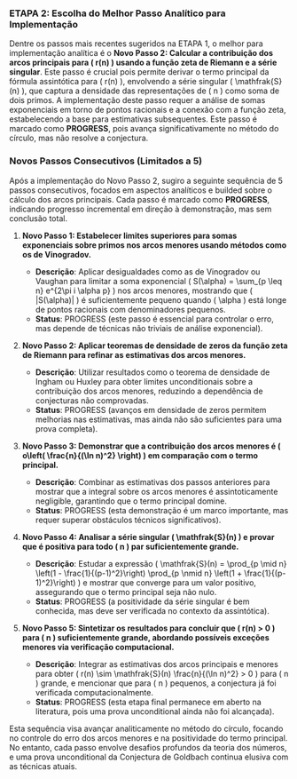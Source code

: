 ### ETAPA 2: Escolha do Melhor Passo Analítico para Implementação

Dentre os passos mais recentes sugeridos na ETAPA 1, o melhor para implementação analítica é o **Novo Passo 2: Calcular a contribuição dos arcos principais para \( r(n) \) usando a função zeta de Riemann e a série singular**. Este passo é crucial pois permite derivar o termo principal da fórmula assintótica para \( r(n) \), envolvendo a série singular \( \mathfrak{S}(n) \), que captura a densidade das representações de \( n \) como soma de dois primos. A implementação deste passo requer a análise de somas exponenciais em torno de pontos racionais e a conexão com a função zeta, estabelecendo a base para estimativas subsequentes. Este passo é marcado como **PROGRESS**, pois avança significativamente no método do círculo, mas não resolve a conjectura.

### Novos Passos Consecutivos (Limitados a 5)

Após a implementação do Novo Passo 2, sugiro a seguinte sequência de 5 passos consecutivos, focados em aspectos analíticos e builded sobre o cálculo dos arcos principais. Cada passo é marcado como **PROGRESS**, indicando progresso incremental em direção à demonstração, mas sem conclusão total.

1. **Novo Passo 1: Estabelecer limites superiores para somas exponenciais sobre primos nos arcos menores usando métodos como os de Vinogradov.**  
   - **Descrição**: Aplicar desigualdades como as de Vinogradov ou Vaughan para limitar a soma exponencial \( S(\alpha) = \sum_{p \leq n} e^{2\pi i \alpha p} \) nos arcos menores, mostrando que \( |S(\alpha)| \) é suficientemente pequeno quando \( \alpha \) está longe de pontos racionais com denominadores pequenos.  
   - **Status**: PROGRESS (este passo é essencial para controlar o erro, mas depende de técnicas não triviais de análise exponencial).

2. **Novo Passo 2: Aplicar teoremas de densidade de zeros da função zeta de Riemann para refinar as estimativas dos arcos menores.**  
   - **Descrição**: Utilizar resultados como o teorema de densidade de Ingham ou Huxley para obter limites unconditionais sobre a contribuição dos arcos menores, reduzindo a dependência de conjecturas não comprovadas.  
   - **Status**: PROGRESS (avanços em densidade de zeros permitem melhorias nas estimativas, mas ainda não são suficientes para uma prova completa).

3. **Novo Passo 3: Demonstrar que a contribuição dos arcos menores é \( o\left( \frac{n}{(\ln n)^2} \right) \) em comparação com o termo principal.**  
   - **Descrição**: Combinar as estimativas dos passos anteriores para mostrar que a integral sobre os arcos menores é assintoticamente negligible, garantindo que o termo principal domine.  
   - **Status**: PROGRESS (esta demonstração é um marco importante, mas requer superar obstáculos técnicos significativos).

4. **Novo Passo 4: Analisar a série singular \( \mathfrak{S}(n) \) e provar que é positiva para todo \( n \) par suficientemente grande.**  
   - **Descrição**: Estudar a expressão \( \mathfrak{S}(n) = \prod_{p \mid n} \left(1 - \frac{1}{(p-1)^2}\right) \prod_{p \nmid n} \left(1 + \frac{1}{(p-1)^2}\right) \) e mostrar que converge para um valor positivo, assegurando que o termo principal seja não nulo.  
   - **Status**: PROGRESS (a positividade da série singular é bem conhecida, mas deve ser verificada no contexto da assintótica).

5. **Novo Passo 5: Sintetizar os resultados para concluir que \( r(n) > 0 \) para \( n \) suficientemente grande, abordando possíveis exceções menores via verificação computacional.**  
   - **Descrição**: Integrar as estimativas dos arcos principais e menores para obter \( r(n) \sim \mathfrak{S}(n) \frac{n}{(\ln n)^2} > 0 \) para \( n \) grande, e mencionar que para \( n \) pequenos, a conjectura já foi verificada computacionalmente.  
   - **Status**: PROGRESS (esta etapa final permanece em aberto na literatura, pois uma prova unconditional ainda não foi alcançada).

Esta sequência visa avançar analiticamente no método do círculo, focando no controle do erro dos arcos menores e na positividade do termo principal. No entanto, cada passo envolve desafios profundos da teoria dos números, e uma prova unconditional da Conjectura de Goldbach continua elusiva com as técnicas atuais.